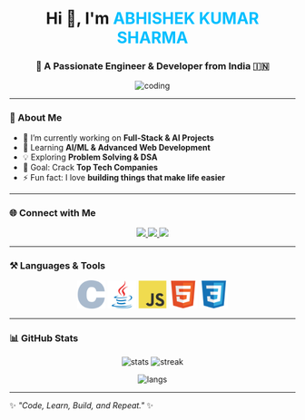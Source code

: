 <h1 align="center">Hi 👋, I'm <span style="color:#00BFFF;">ABHISHEK KUMAR SHARMA</span></h1>
<h3 align="center">🚀 A Passionate Engineer & Developer from India 🇮🇳</h3>

<p align="center">
  <img src="https://camo.githubusercontent.com/2366b34bb903c09617990fb5fff4622f3e941349e846ddb7e73df872a9d21233/68747470733a2f2f63646e2e6472696262626c652e636f6d2f75736572732f3733303730332f73637265656e73686f74732f363538313234332f6176656e746f2e676966" alt="coding" width="500"/>
</p>

---

### 🌟 About Me  
- 🔭 I’m currently working on **Full-Stack & AI Projects**  
- 🌱 Learning **AI/ML & Advanced Web Development**  
- 💡 Exploring **Problem Solving & DSA**  
- 🎯 Goal: Crack **Top Tech Companies**  
- ⚡ Fun fact: I love **building things that make life easier**  

---

### 🌐 Connect with Me  
<p align="center">
  <a href="https://instagram.com/abhi.shek.sharma" target="blank">
    <img src="https://img.shields.io/badge/Instagram-%23E4405F.svg?&style=for-the-badge&logo=instagram&logoColor=white" />
  </a>
  <a href="https://leetcode.com/u/Abhishekrksharma/" target="blank">
    <img src="https://img.shields.io/badge/LeetCode-%23FFA116.svg?&style=for-the-badge&logo=leetcode&logoColor=black" />
  </a>
  <a href="https://www.hackerearth.com/abhishek kumar sharma" target="blank">
    <img src="https://img.shields.io/badge/HackerEarth-%232C3454.svg?&style=for-the-badge&logo=hackerearth&logoColor=blue" />
  </a>
</p>

---

### ⚒️ Languages & Tools  
<p align="center">
  <img src="https://raw.githubusercontent.com/devicons/devicon/master/icons/c/c-original.svg" alt="c" width="50" height="50"/>
  <img src="https://raw.githubusercontent.com/devicons/devicon/master/icons/java/java-original.svg" alt="java" width="50" height="50"/>
  <img src="https://raw.githubusercontent.com/devicons/devicon/master/icons/javascript/javascript-original.svg" alt="js" width="50" height="50"/>
  <img src="https://raw.githubusercontent.com/devicons/devicon/master/icons/html5/html5-original.svg" alt="html" width="50" height="50"/>
  <img src="https://raw.githubusercontent.com/devicons/devicon/master/icons/css3/css3-original.svg" alt="css" width="50" height="50"/>
</p>

---

### 📊 GitHub Stats  
<p align="center">
  <img src="https://github-readme-stats.vercel.app/api?username=abhishekkrsharma07&show_icons=true&theme=tokyonight" alt="stats"/>
  <img src="https://github-readme-streak-stats.herokuapp.com/?user=abhishekkrsharma07&theme=tokyonight" alt="streak"/>
</p>

<p align="center">
  <img src="https://github-readme-stats.vercel.app/api/top-langs/?username=abhishekkrsharma07&layout=compact&theme=tokyonight" alt="langs"/>
</p>

---

✨ _"Code, Learn, Build, and Repeat."_ ✨
